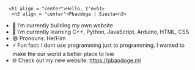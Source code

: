       <h1 align = "center">Hello, I'm<h1>
       <h3 align = "center">Pbaodoge | Siesta<h3>
- 🔭 I’m currently building my own website
- 🌱 I’m currently learning C++, Python, JavaScript, Arduino, HTML, CSS
- 😄 Pronouns: He/Him
- ⚡ Fun fact: I dont use programming just to programming. I wanted to make the our world a better place to lvie
- 🌐 Check out my new website: https://pbaodoge.ml
